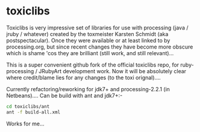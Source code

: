 # toxiclibs
Toxiclibs is very impressive set of libraries for use with processing (java / jruby / whatever) created by the toxmeister Karsten Schmidt (aka postspectacular). Once they were available or at least linked to by processing.org, but since recent changes they have become more obscure which is shame 'cos they are brilliant (still work, and still relevant)...

This is a super convenient github fork of the official toxiclibs repo, for ruby-processing / JRubyArt development work.  Now it will be absolutely clear where credit/blame lies for any changes (to the toxi orignal)....

Currently refactoring/reworking for jdk7+ and processing-2.2.1 (in Netbeans)....
Can be build with ant and jdk7+:-
```bash
cd toxiclibs/ant
ant -f build-all.xml
```
Works for me...

